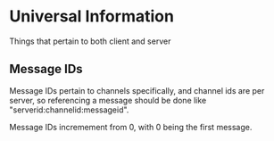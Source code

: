 # Universal Information
Things that pertain to both client and server

## Message IDs
Message IDs pertain to channels specifically, and channel ids are per server, so referencing a message should be done like "serverid:channelid:messageid".

Message IDs incremement from 0, with 0 being the first message.